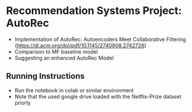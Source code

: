 # Recommendation Systems Project: AutoRec
* Implementation of AutoRec: Autoencoders Meet Collaborative Filtering (https://dl.acm.org/doi/pdf/10.1145/2740908.2742726)
* Comparison to MF baseline model
* Suggesting an enhanced AutoRec Model
## Running Instructions
* Run the notebook in colab or similar environment
* Note that the used google drive loaded with the Netflix-Prize dataset priorly
